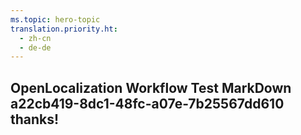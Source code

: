 ```yaml
---
ms.topic: hero-topic
translation.priority.ht: 
  - zh-cn
  - de-de
---
```

## OpenLocalization Workflow Test MarkDown a22cb419-8dc1-48fc-a07e-7b25567dd610 thanks!

